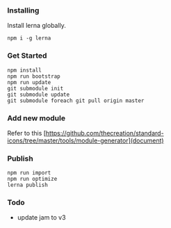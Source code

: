 ### Installing

Install lerna globally.

```
npm i -g lerna
```

### Get Started

```
npm install
npm run bootstrap
npm run update
git submodule init
git submodule update
git submodule foreach git pull origin master
```

### Add new module

Refer to this [https://github.com/thecreation/standard-icons/tree/master/tools/module-generator](document)

### Publish

```
npm run import
npm run optimize
lerna publish
```

### Todo
- update jam to v3